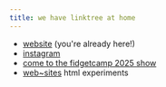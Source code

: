 ```yaml
---
title: we have linktree at home
---
```


- [website](www.leiac.me) (you're already here!)
- [instagram](https://www.instagram.com/leia.make)
- [come to the fidgetcamp 2025 show](https://fidgetcamp.com/)
- [web~sites](https://leils.github.io/web-sites/) html experiments 
